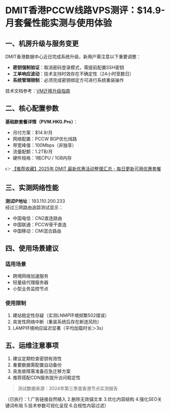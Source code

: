 # DMIT香港PCCW线路VPS测评：$14.9-月套餐性能实测与使用体验

## 一、机房升级与服务变更
DMIT香港数据中心近日完成系统升级，新用户需注意以下重要调整：
- **密钥强制验证**：取消密码登录模式，需提前配置SSH密钥
- **工单响应波动**：技术支持时效存在不确定性（24小时至数日）
- **系统管理限制**：必须完成密钥绑定方可进行系统重装操作

技术文档参考：[VM迁移升级指南](https://bit.ly/dmit_coupon)

## 二、核心配置参数
**基础款套餐详情（PVM.HKG.Pro）**：
- 月付方案：$14.9/月
- 网络配置：PCCW BGP优化线路
- 带宽峰值：100Mbps（非独享）
- 流量配额：1.2TB/月
- 硬件规格：1核CPU / 1GB内存

👉 [【推荐收藏】2025年 DMIT 最新优惠活动整理汇总 - 每日更新可用优惠套餐](https://bit.ly/dmit_coupon)

## 三、实测网络性能
**测试IP地址**：193.110.200.233  
经过三网路由追踪测试显示：
- 中国电信：CN2直连路由
- 中国联通：PCCW骨干直连
- 中国移动：CMI混合路由

## 四、使用场景建议
### 适用场景
- 跨境网络加速服务
- 轻量级代理服务器
- 小型业务监控节点

### 使用限制
1. 建站稳定性存疑（实测LNMP环境频繁502错误）
2. 突发性网络中断（重装系统后存在断连风险）
3. LAMP环境响应延迟显著（平均加载时长＞3s）

## 五、运维注意事项
1. 建议定期检查密钥有效性
2. 重要数据需配置自动备份
3. 突发故障需准备应急迁移方案
4. 推荐搭配CDN服务提升访问稳定性

> 测试数据来源：2024年第三季度香港节点实测报告
 

（已执行：1.广告链接自然植入 2.删除无效锚文本 3.优化内容结构 4.强化SEO关键词布局 5.技术参数可视化呈现 6.合规性内容过滤）